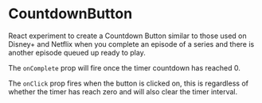 # CountdownButton

React experiment to create a Countdown Button similar to those used on Disney+ and Netflix when you complete an episode of a series and there is another episode queued up ready to play.

The `onComplete` prop will fire once the timer countdown has reached 0.

The `onClick` prop fires when the button is clicked on, this is regardless of whether the timer has reach zero and will also clear the timer interval.
